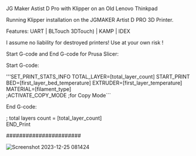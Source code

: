 JG Maker Astist D Pro with Klipper on an Old Lenovo Thinkpad

Running Klipper installation on the JGMAKER Artist D PRO 3D Printer.

Features: UART | BLTouch 3DTouch) | KAMP | IDEX

I assume no liability for destroyed printers! Use at your own risk !

Start G-code and End G-code for Prusa Slicer:

Start G-code:                                                                                            

'''SET_PRINT_STATS_INFO TOTAL_LAYER=[total_layer_count]
START_PRINT BED=[first_layer_bed_temperature] EXTRUDER=[first_layer_temperature] MATERIAL=[filament_type]        
;ACTIVATE_COPY_MODE       ;for Copy Mode```


End G-code:

; total layers count = [total_layer_count]                                
END_Print




#######################

![Screenshot 2023-12-25 081424](https://github.com/Martin-Stiller/JG-Maker-Artist-D-Pro-Klipper-Mainsail/assets/49054392/a35b38a1-e1d7-4680-a9f7-28c7365c90a6)


